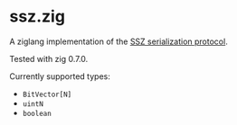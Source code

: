 # ssz.zig
A ziglang implementation of the [SSZ serialization protocol](https://github.com/ethereum/eth2.0-specs/blob/dev/ssz/simple-serialize.md).

Tested with zig 0.7.0.

Currently supported types:
 * `BitVector[N]`
 * `uintN`
 * `boolean`
